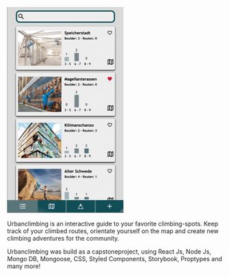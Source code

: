 <img src="./src/Common/readme.gif"  width="272" height="480"/>

Urbanclimbing is an interactive guide to your favorite climbing-spots.
Keep track of your climbed routes, orientate yourself on the map and
create new climbing adventures for the community.

Urbanclimbing was build as a capstoneproject, using React Js, Node Js,
Mongo DB, Mongoose, CSS, Styled Components, Storybook, Proptypes and many more!
